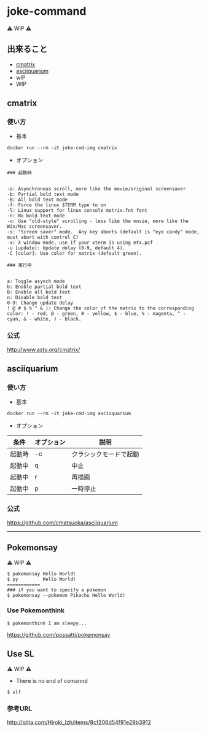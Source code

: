 # joke-command

:warning: WIP :warning:

## 出来ること

+ [cmatrix](https://github.com/iganari/joke-command/tree/master#cmatrix)
+ [asciiquarium](https://github.com/iganari/joke-command/blob/master/readme.md#asciiquarium)
+ wIP
+ WIP

## cmatrix

### 使い方

+ 基本

```
docker run --rm -it joke-cmd-img cmatrix
```

+ オプション

```
### 起動時


-a: Asynchronous scroll, more like the movie/original screensaver 
-b: Partial bold text mode 
-B: All bold text mode 
-f: Force the linux $TERM type to on 
-l: Linux support for linux console matrix.fnt font 
-n: No bold text mode 
-o: Use "old-style" scrolling - less like the movie, more like the Win/Mac screensaver. 
-s: "Screen saver" mode.  Any key aborts (default is "eye candy" mode, must abort with control C) 
-x: X window mode, use if your xterm is using mtx.pcf 
-u [update]: Update delay (0-9, default 4). 
-C [color]: Use color for matrix (default green). 
```
```
### 実行中


a: Toggle asynch mode 
b: Enable partial bold text 
B: Enable all bold text 
n: Disable bold text 
0-9: Change update delay 
! @ # $ % ^ & ): Change the color of the matrix to the corresponding color: ! - red, @ - green, # - yellow, $ - blue, % - magenta, ^ - cyan, & - white, ) - black. 
```

### 公式

http://www.asty.org/cmatrix/

## asciiquarium

### 使い方

+ 基本

```
docker run --rm -it joke-cmd-img asciiquarium    
```

+ オプション

条件 | オプション | 説明 
--- | --- | ---
起動時 | -c | クラシックモードで起動
起動中	| q	| 中止
起動中	| r	| 再描画
起動中	| p	| 一時停止

### 公式

https://github.com/cmatsuoka/asciiquarium


***

## Pokemonsay

:warning: WIP :warning:

```
$ pokemonsay Hello World!
$ py         Hello World!
============
### if you want to specify a pokemon
$ pokemonsay --pokemon Pikachu Hello World!
```

### Use Pokemonthink

```
$ pokemonthink I am sleepy...
```

https://github.com/possatti/pokemonsay

## Use SL

:warning: WIP :warning:

+ There is no end of comannd

```
$ slf
```

### 参考URL

http://qiita.com/Hiroki_lzh/items/8cf206d54f91e29b3912
